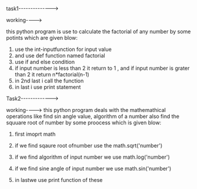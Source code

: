 task1-------------->


working---->

this python program is use to calculate the factorial of any number by some potints which are given blow:
1. use the int-inputfunction for input value
2. and use def function named factorial
3. use if and else condition
4. if input number is less than 2 it return to 1 , and if input number is grater than 2 it return n*factorial(n-1)
5.  in 2nd last i call the function
6.  in last i use print statement 


Task2------------->

working---->
this python program deals with the mathemathical operations like find sin angle value, algorithm of a number also find the squuare root of number by some proocess which is given blow:

1. first imoprt math
2. if we find sqaure root ofnumber use the math.sqrt('number')
3. if we find algorithm of input number we use math.log('number')
4. if we find sine angle of input number we use math.sin('number')

5. in lastwe use print function of these 
